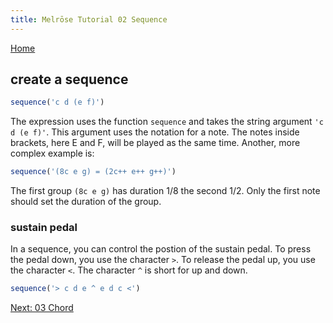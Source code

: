```yaml
---
title: Melrōse Tutorial 02 Sequence
---
```


[Home](https://emicklei.github.io/melrose)

## create a sequence

```javascript
sequence('c d (e f)')
```

The expression uses the function `sequence` and takes the string argument `'c d (e f)'`.
This argument uses the notation for a note.
The notes inside brackets, here E and F, will be played as the same time.
Another, more complex example is:

```javascript
sequence('(8c e g) = (2c++ e++ g++)')
```

The first group `(8c e g)` has duration 1/8 the second 1/2. 
Only the first note should set the duration of the group.

### sustain pedal

In a sequence, you can control the postion of the sustain pedal.
To press the pedal down, you use the character `>`.
To release the pedal up, you use the character `<`.
The character `^` is short for up and down.

```javascript
sequence('> c d e ^ e d c <')
```

[Next: 03 Chord](03-chord.html)